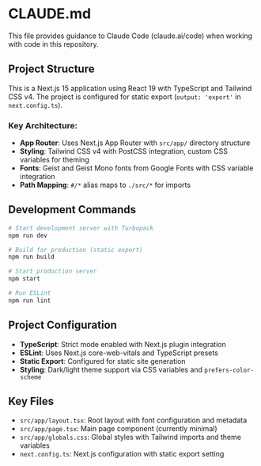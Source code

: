# CLAUDE.md

This file provides guidance to Claude Code (claude.ai/code) when working with code in this repository.

## Project Structure

This is a Next.js 15 application using React 19 with TypeScript and Tailwind CSS v4. The project is configured for static export (`output: 'export'` in `next.config.ts`).

### Key Architecture:

- **App Router**: Uses Next.js App Router with `src/app/` directory structure
- **Styling**: Tailwind CSS v4 with PostCSS integration, custom CSS variables for theming
- **Fonts**: Geist and Geist Mono fonts from Google Fonts with CSS variable integration
- **Path Mapping**: `#/*` alias maps to `./src/*` for imports

## Development Commands

```bash
# Start development server with Turbopack
npm run dev

# Build for production (static export)
npm run build

# Start production server
npm start

# Run ESLint
npm run lint
```

## Project Configuration

- **TypeScript**: Strict mode enabled with Next.js plugin integration
- **ESLint**: Uses Next.js core-web-vitals and TypeScript presets
- **Static Export**: Configured for static site generation
- **Styling**: Dark/light theme support via CSS variables and `prefers-color-scheme`

## Key Files

- `src/app/layout.tsx`: Root layout with font configuration and metadata
- `src/app/page.tsx`: Main page component (currently minimal)
- `src/app/globals.css`: Global styles with Tailwind imports and theme variables
- `next.config.ts`: Next.js configuration with static export setting